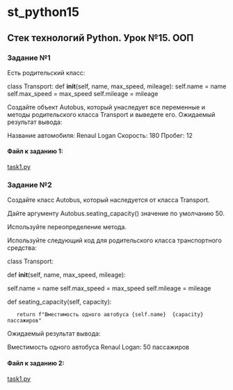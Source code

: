# st_python15
## Стек технологий Python. Урок №15. ООП

### Задание №1
Есть родительский класс:

class Transport:
    def __init__(self, name, max_speed, mileage):
        self.name = name
        self.max_speed = max_speed
        self.mileage = mileage
 
Создайте объект Autobus, который унаследует все переменные и методы родительского класса Transport и выведете его.
Ожидаемый результат вывода:

Название автомобиля: Renaul Logan Скорость: 180 Пробег: 12

####  Файл к заданию 1: 
[task1.py](https://github.com/s-getmanov/st_python15/blob/main/task1.py)

### Задание №2

Создайте класс Autobus, который наследуется от класса Transport.

Дайте аргументу Autobus.seating_capacity() значение по умолчанию 50.

Используйте переопределение метода.

Используйте следующий код для родительского класса транспортного средства: 

class Transport:

   def __init__(self, name, max_speed, mileage):

self.name = name
self.max_speed = max_speed
self.mileage = mileage
 

   def seating_capacity(self, capacity):

       return f"Вместимость одного автобуса {self.name}  {capacity} пассажиров"

 

Ожидаемый результат вывода:

Вместимость одного автобуса Renaul Logan: 50 пассажиров


####  Файл к заданию 2: 
[task1.py](https://github.com/s-getmanov/st_python15/blob/main/task2.py)

